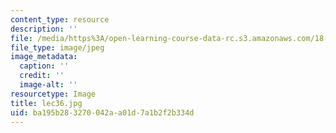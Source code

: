 ```yaml
---
content_type: resource
description: ''
file: /media/https%3A/open-learning-course-data-rc.s3.amazonaws.com/18-01sc-single-variable-calculus-fall-2010/ba195b283270042aa01d7a1b2f2b334d_lec36.jpg
file_type: image/jpeg
image_metadata:
  caption: ''
  credit: ''
  image-alt: ''
resourcetype: Image
title: lec36.jpg
uid: ba195b28-3270-042a-a01d-7a1b2f2b334d
---
```

